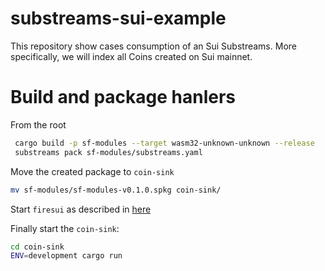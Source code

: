 # substreams-sui-example
This repository show cases consumption of an Sui Substreams. More specifically, we will index all Coins created on Sui mainnet.

Build and package hanlers
===

From the root

```bash
 cargo build -p sf-modules --target wasm32-unknown-unknown --release
 substreams pack sf-modules/substreams.yaml
```

Move the created package to `coin-sink`

```bash
mv sf-modules/sf-modules-v0.1.0.spkg coin-sink/
```

Start `firesui` as described in [here](https://github.com/apocentre/firehose-sui)

Finally start the `coin-sink`:

```bash
cd coin-sink
ENV=development cargo run
```
